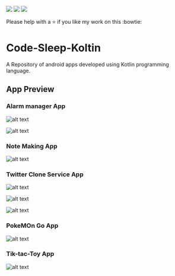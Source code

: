 ![](https://img.shields.io/badge/Made%20with%20%3C3%20in-Kotlin-green.svg)
![](https://img.shields.io/badge/Android%20projects%20with%20-passion-yellowgreen.svg)
![](https://img.shields.io/badge/code--sleep--repeat-%3C3-red.svg)

Please help with a :star: if you like my work on this :bowtie:

# Code-Sleep-Koltin #
A Repository of android apps developed using Kotlin programming language.

## App Preview ##
### Alarm manager App ###
![alt text](https://github.com/ashutoshtiwari13/Code-Sleep-Kotlin/blob/master/ALarmManager2.png)

![alt text](https://github.com/ashutoshtiwari13/Code-Sleep-Kotlin/blob/master/AlarmManger3.png)

### Note Making App ###
![alt text](https://github.com/ashutoshtiwari13/Code-Sleep-Kotlin/blob/master/NoteApp.png)

### Twitter Clone Service App ###
![alt text](https://github.com/ashutoshtiwari13/Code-Sleep-Kotlin/blob/master/TwitterApp1.png)

![alt text](https://github.com/ashutoshtiwari13/Code-Sleep-Kotlin/blob/master/TwitterApp2.png)

![alt text](https://github.com/ashutoshtiwari13/Code-Sleep-Kotlin/blob/master/TwitterApp3.png)

### PokeMOn Go App ###
![alt text](https://github.com/ashutoshtiwari13/Code-Sleep-Kotlin/blob/master/pokemon.png)

### Tik-tac-Toy App ###
![alt text](https://github.com/ashutoshtiwari13/Code-Sleep-Kotlin/blob/master/tiktoy.png)
